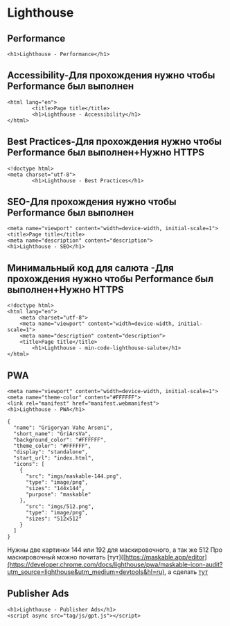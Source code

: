 # Lighthouse


## Performance
```
<h1>Lighthouse - Performance</h1>
```


## Accessibility-Для прохождения нужно чтобы Performance был выполнен
```
<html lang="en">
        <title>Page title</title>
        <h1>Lighthouse - Accessibility</h1>
</html>
```


## Best Practices-Для прохождения нужно чтобы Performance был выполнен+Нужно HTTPS
```
<!doctype html>
<meta charset="utf-8">
        <h1>Lighthouse - Best Practices</h1>
```


## SEO-Для прохождения нужно чтобы Performance был выполнен
```
<meta name="viewport" content="width=device-width, initial-scale=1">
<title>Page title</title>
<meta name="description" content="description">
<h1>Lighthouse - SEO</h1>
```


## Минимальный код для салюта -Для прохождения нужно чтобы Performance был выполнен+Нужно HTTPS
```
<!doctype html>
<html lang="en">
    <meta charset="utf-8">
    <meta name="viewport" content="width=device-width, initial-scale=1">
    <meta name="description" content="description">
    <title>Page title</title>
        <h1>Lighthouse - min-code-lighthouse-salute</h1>
</html>
```

## PWA
```
<meta name="viewport" content="width=device-width, initial-scale=1">
<meta name="theme-color" content="#FFFFFF">
<link rel="manifest" href="manifest.webmanifest">
<h1>Lighthouse - PWA</h1>
```

```
{
  "name": "Grigoryan Vahe Arseni",
  "short_name": "GriArsVa",
  "background_color": "#FFFFFF",
  "theme_color": "#FFFFFF",
  "display": "standalone",
  "start_url": "index.html",
  "icons": [
    {
      "src": "imgs/maskable-144.png",
      "type": "image/png",
      "sizes": "144x144",
      "purpose": "maskable"
    },
      "src": "imgs/512.png",
      "type": "image/png",
      "sizes": "512x512"
    }
  ]
}
```

Нужны две картинки 144 или 192 для маскировочного, а так же 512
Про маскировочный можно почитать [тут]([https://maskable.app/editor](https://developer.chrome.com/docs/lighthouse/pwa/maskable-icon-audit?utm_source=lighthouse&utm_medium=devtools&hl=ru), а сделать [тут](https://maskable.app/editor)


## Publisher Ads
```
<h1>Lighthouse - Publisher Ads</h1>
<script async src="tag/js/gpt.js"></script>
```
